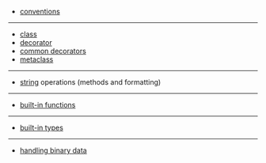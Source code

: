 
- <a href="conventions.md">conventions</a>

<hr>

- <a href="class.md">class</a>
- <a href="decorator.md">decorator</a>
- <a href="common_decorators.md">common decorators</a>
- <a href="metaclass.md">metaclass</a>

<hr>

- <a href="string.md">string</a> operations (methods and formatting)

<hr>

- <a href="built-in-functions.md">built-in functions</a>

<hr>

- <a href="built-in-types.md">built-in types</a>

<hr>

- <a href="struct.md">handling binary data</a>
